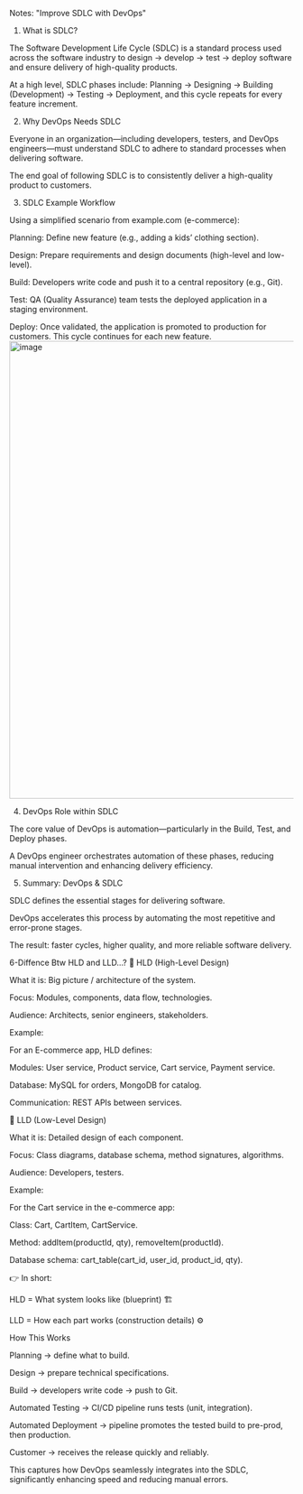 Notes: "Improve SDLC with DevOps"
1. What is SDLC?

The Software Development Life Cycle (SDLC) is a standard process used across the software industry to design → develop → test → deploy software and ensure delivery of high-quality products. 


At a high level, SDLC phases include: Planning → Designing → Building (Development) → Testing → Deployment, and this cycle repeats for every feature increment. 


2. Why DevOps Needs SDLC

Everyone in an organization—including developers, testers, and DevOps engineers—must understand SDLC to adhere to standard processes when delivering software. 

The end goal of following SDLC is to consistently deliver a high-quality product to customers.

3. SDLC Example Workflow

Using a simplified scenario from example.com (e-commerce):

Planning: Define new feature (e.g., adding a kids’ clothing section).

Design: Prepare requirements and design documents (high-level and low-level).

Build: Developers write code and push it to a central repository (e.g., Git).

Test: QA (Quality Assurance) team tests the deployed application in a staging environment.

Deploy: Once validated, the application is promoted to production for customers.
This cycle continues for each new feature. 
<img width="1400" height="811" alt="image" src="https://github.com/user-attachments/assets/496981cd-418f-4e44-ba7e-046a463ee9ba" />

4. DevOps Role within SDLC

The core value of DevOps is automation—particularly in the Build, Test, and Deploy phases. 


A DevOps engineer orchestrates automation of these phases, reducing manual intervention and enhancing delivery efficiency. 


5. Summary: DevOps & SDLC

SDLC defines the essential stages for delivering software.

DevOps accelerates this process by automating the most repetitive and error-prone stages.

The result: faster cycles, higher quality, and more reliable software delivery.

6-Diffence Btw HLD and LLD...?
🔹 HLD (High-Level Design)

What it is: Big picture / architecture of the system.

Focus: Modules, components, data flow, technologies.

Audience: Architects, senior engineers, stakeholders.

Example:

For an E-commerce app, HLD defines:

Modules: User service, Product service, Cart service, Payment service.

Database: MySQL for orders, MongoDB for catalog.

Communication: REST APIs between services.

🔹 LLD (Low-Level Design)

What it is: Detailed design of each component.

Focus: Class diagrams, database schema, method signatures, algorithms.

Audience: Developers, testers.

Example:

For the Cart service in the e-commerce app:

Class: Cart, CartItem, CartService.

Method: addItem(productId, qty), removeItem(productId).

Database schema: cart_table(cart_id, user_id, product_id, qty).

👉 In short:

HLD = What system looks like (blueprint) 🏗️

LLD = How each part works (construction details) ⚙️

How This Works

Planning → define what to build.

Design → prepare technical specifications.

Build → developers write code → push to Git.

Automated Testing → CI/CD pipeline runs tests (unit, integration).

Automated Deployment → pipeline promotes the tested build to pre-prod, then production.

Customer → receives the release quickly and reliably.

This captures how DevOps seamlessly integrates into the SDLC, significantly enhancing speed and reducing manual errors.
